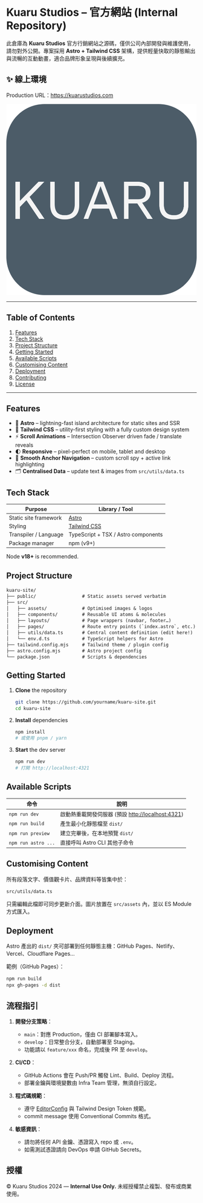 # Kuaru Studios – 官方網站 (Internal Repository)

此倉庫為 **Kuaru Studios** 官方行銷網站之源碼，僅供公司內部開發與維護使用，請勿對外公開。專案採用 **Astro + Tailwind CSS** 架構，提供輕量快取的靜態輸出與流暢的互動動畫，適合品牌形象呈現與後續擴充。

## ✨ 線上環境

Production URL：<https://kuarustudios.com>  

![Screenshot of home page](public/favicon.svg)

---

## Table of Contents

1. [Features](#features)
2. [Tech Stack](#tech-stack)
3. [Project Structure](#project-structure)
4. [Getting Started](#getting-started)
5. [Available Scripts](#available-scripts)
6. [Customising Content](#customising-content)
7. [Deployment](#deployment)
8. [Contributing](#contributing)
9. [License](#license)

---

## Features

- 💫 **Astro** – lightning-fast island architecture for static sites and SSR
- 🎨 **Tailwind CSS** – utility-first styling with a fully custom design system
- ⚡️ **Scroll Animations** – Intersection Observer driven fade / translate reveals
- 🌓 **Responsive** – pixel-perfect on mobile, tablet and desktop
- 🔗 **Smooth Anchor Navigation** – custom scroll spy + active link highlighting
- 🗂 **Centralised Data** – update text & images from `src/utils/data.ts`

## Tech Stack

| Purpose                | Library / Tool |
| ---------------------- | -------------- |
| Static site framework  | [Astro](https://astro.build) |
| Styling                | [Tailwind CSS](https://tailwindcss.com) |
| Transpiler / Language  | TypeScript + TSX / Astro components |
| Package manager        | npm (v9+) |

Node **v18+** is recommended.

## Project Structure

```
kuaru-site/
├── public/                 # Static assets served verbatim
├── src/
│   ├── assets/             # Optimised images & logos
│   ├── components/         # Reusable UI atoms & molecules
│   ├── layouts/            # Page wrappers (navbar, footer…)
│   ├── pages/              # Route entry points (`index.astro`, etc.)
│   ├── utils/data.ts       # Central content definition (edit here!)
│   └── env.d.ts            # TypeScript helpers for Astro
├── tailwind.config.mjs     # Tailwind theme / plugin config
├── astro.config.mjs        # Astro project config
└── package.json            # Scripts & dependencies
```

## Getting Started

1. **Clone** the repository

   ```bash
   git clone https://github.com/yourname/kuaru-site.git
   cd kuaru-site
   ```

2. **Install** dependencies

   ```bash
   npm install
   # 或使用 pnpm / yarn
   ```

3. **Start** the dev server

   ```bash
   npm run dev
   # 打開 http://localhost:4321
   ```

## Available Scripts

| 命令            | 說明 |
| --------------- | ----------------------------------------------------------- |
| `npm run dev`   | 啟動熱重載開發伺服器 (預設 <http://localhost:4321>) |
| `npm run build` | 產生最小化靜態檔至 `dist/` |
| `npm run preview` | 建立完畢後，在本地預覽 `dist/` |
| `npm run astro ...` | 直接呼叫 Astro CLI 其他子命令 |

## Customising Content

所有段落文字、價值觀卡片、品牌資料等皆集中於：

```bash
src/utils/data.ts
```

只需編輯此檔即可同步更新介面。圖片放置在 `src/assets` 內，並以 ES Module 方式匯入。

## Deployment

Astro 產出的 `dist/` 夾可部署到任何靜態主機：GitHub Pages、Netlify、Vercel、Cloudflare Pages…

範例（GitHub Pages）：

```bash
npm run build
npx gh-pages -d dist
```

## 流程指引

1. **開發分支策略**：
   - `main`：對應 Production，僅由 CI 部署腳本寫入。
   - `develop`：日常整合分支，自動部署至 Staging。
   - 功能請以 `feature/xxx` 命名，完成後 PR 至 `develop`。

2. **CI/CD**：
   - GitHub Actions 會在 Push/PR 觸發 Lint、Build、Deploy 流程。
   - 部署金鑰與環境變數由 Infra Team 管理，無須自行設定。

3. **程式碼規範**：
   - 遵守 [EditorConfig](.editorconfig) 與 Tailwind Design Token 規範。
   - commit message 使用 Conventional Commits 格式。

4. **敏感資訊**：
   - 請勿將任何 API 金鑰、憑證寫入 repo 或 `.env`。
   - 如需測試憑證請向 DevOps 申請 GitHub Secrets。

## 授權

© Kuaru Studios 2024 — **Internal Use Only.** 未經授權禁止複製、發布或商業使用。
